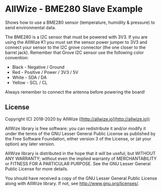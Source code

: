 # AllWize - BME280 Slave Example

Shows how to use a BME280 sensor (temperature, humidity & pressure) to send environmental data.

The BME280 is a I2C sensor that must be powered with 3V3.
If you are using the AllWize K1 you must set the sensor power jumper to 3V3 and
connect your sensor to the I2C grove connector (the one closer to the barrel jack).
Remember that Grove I2C sensor use the following color convention:

*   Black - Negative / Ground
*   Red - Positive / Power / 3V3 / 5V
*   White - SDA / DA
*   Yellow - SCL / CL

Always remember to connect the antenna before powering the board!

## License

Copyright (C) 2018-2020 by AllWize ([http://allwize.io](http://allwize.io))

AllWize library is free software: you can redistribute it and/or modify
it under the terms of the GNU Lesser General Public License as published by
the Free Software Foundation, either version 3 of the License, or
(at your option) any later version.

AllWize library is distributed in the hope that it will be useful,
but WITHOUT ANY WARRANTY; without even the implied warranty of
MERCHANTABILITY or FITNESS FOR A PARTICULAR PURPOSE.  See the
GNU Lesser General Public License for more details.

You should have received a copy of the GNU Lesser General Public License
along with AllWize library.  If not, see <http://www.gnu.org/licenses/>.
